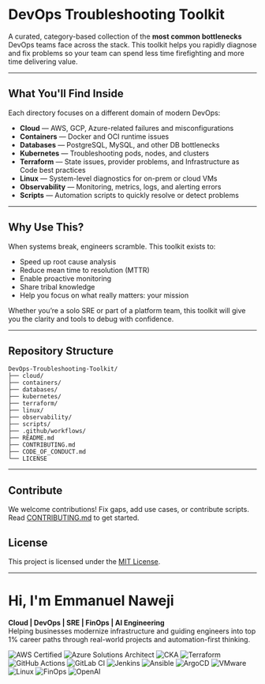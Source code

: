 # DevOps Troubleshooting Toolkit

A curated, category-based collection of the **most common bottlenecks** DevOps teams face across the stack. This toolkit helps you rapidly diagnose and fix problems so your team can spend less time firefighting and more time delivering value.

---

## What You'll Find Inside

Each directory focuses on a different domain of modern DevOps:

- **Cloud** — AWS, GCP, Azure-related failures and misconfigurations  
- **Containers** — Docker and OCI runtime issues  
- **Databases** — PostgreSQL, MySQL, and other DB bottlenecks  
- **Kubernetes** — Troubleshooting pods, nodes, and clusters  
- **Terraform** — State issues, provider problems, and Infrastructure as Code best practices  
- **Linux** — System-level diagnostics for on-prem or cloud VMs  
- **Observability** — Monitoring, metrics, logs, and alerting errors  
- **Scripts** — Automation scripts to quickly resolve or detect problems

---

## Why Use This?

When systems break, engineers scramble. This toolkit exists to:

- Speed up root cause analysis  
- Reduce mean time to resolution (MTTR)  
- Enable proactive monitoring  
- Share tribal knowledge  
- Help you focus on what really matters: your mission

Whether you’re a solo SRE or part of a platform team, this toolkit will give you the clarity and tools to debug with confidence.

---

## Repository Structure

```
DevOps-Troubleshooting-Toolkit/
├── cloud/
├── containers/
├── databases/
├── kubernetes/
├── terraform/
├── linux/
├── observability/
├── scripts/
├── .github/workflows/
├── README.md
├── CONTRIBUTING.md
├── CODE_OF_CONDUCT.md
└── LICENSE
```

---

## Contribute

We welcome contributions! Fix gaps, add use cases, or contribute scripts. Read [CONTRIBUTING.md](CONTRIBUTING.md) to get started.

## License

This project is licensed under the [MIT License](LICENSE).

---

# Hi, I'm Emmanuel Naweji

**Cloud | DevOps | SRE | FinOps | AI Engineering**  
Helping businesses modernize infrastructure and guiding engineers into top 1% career paths through real-world projects and automation-first thinking.

![AWS Certified](https://img.shields.io/badge/AWS-Certified-blue?logo=amazonaws)
![Azure Solutions Architect](https://img.shields.io/badge/Azure-Solutions%20Architect-0078D4?logo=microsoftazure)
![CKA](https://img.shields.io/badge/Kubernetes-CKA-blue?logo=kubernetes)
![Terraform](https://img.shields.io/badge/IaC-Terraform-623CE4?logo=terraform)
![GitHub Actions](https://img.shields.io/badge/CI/CD-GitHub%20Actions-blue?logo=githubactions)
![GitLab CI](https://img.shields.io/badge/CI/CD-GitLab%20CI-FC6D26?logo=gitlab)
![Jenkins](https://img.shields.io/badge/CI/CD-Jenkins-D24939?logo=jenkins)
![Ansible](https://img.shields.io/badge/Automation-Ansible-red?logo=ansible)
![ArgoCD](https://img.shields.io/badge/GitOps-ArgoCD-orange?logo=argo)
![VMware](https://img.shields.io/badge/Virtualization-VMware-607078?logo=vmware)
![Linux](https://img.shields.io/badge/OS-Linux-black?logo=linux)
![FinOps](https://img.shields.io/badge/FinOps-Cost%20Optimization-green?logo=money)
![OpenAI](https://img.shields.io/badge/AI-OpenAI-ff9900?logo=openai)

